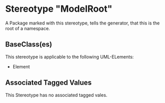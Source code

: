 
[comment]: <> (THIS FILE IS GENERATED AS LONG AS THIS LINE EXISTS)

# Stereotype "ModelRoot"

A Package marked with this stereotype, tells the
generator, that this is the root of a namespace.

## BaseClass(es)
This stereotype is applicable to the following UML-ELements:

* Element

## Associated Tagged Values
This Stereotype has no associated tagged vales.
